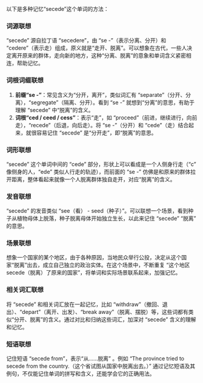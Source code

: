 以下是多种记忆“secede”这个单词的方法：

### 词源联想
“secede” 源自拉丁语 “secedere”，由 “se -”（表示分离、分开）和 “cedere”（表示走）组成，原义就是“走开、脱离”。可以想象在古代，一些人决定离开原来的群体，走向新的地方，这种“分离、脱离”的意象和单词含义紧密相连，帮助记忆。 

### 词根词缀联想
1. **前缀“se -”**：常见含义为“分开，离开”，类似词汇有 “separate”（分开、分离），“segregate”（隔离、分开）。看到 “se -” 就想到“分离”的意思，有助于理解 “secede” 中“脱离”的含义。
2. **词根“ced / ceed / cess”**：表示“走”，如 “proceed”（前进，继续进行，向前走），“recede”（后退，向后走）。将 “se -”（分开）和 “cede”（走）结合起来，就很容易记住 “secede” 是“分开走”，即“脱离”的意思。 

### 词形联想
“secede” 这个单词中间的 “cede” 部分，形状上可以看成是一个人侧身行走（“c” 像侧身的人，“ede” 类似人行走的轨迹），而前面的 “se -” 仿佛是和原来的群体拉开距离，整体看起来就像一个人脱离群体独自走开，对应“脱离”的含义。 

### 发音联想
“secede” 的发音类似 “see（看） - seed（种子）”。可以联想一个场景，看到种子从植物母体上脱落，种子脱离母体开始独立生长，以此来记住 “secede” “脱离” 的意思。 

### 场景联想
想象一个国家的某个地区，由于各种原因，当地民众举行公投，决定从这个国家“脱离”出去，成立自己独立的政治实体。在这个场景中，不断重复 “这个地区 secede（脱离）了原来的国家”，将单词和实际场景联系起来，加强记忆。 

### 相关词汇联想
将 “secede” 和相关词汇放在一起记忆，比如 “withdraw”（撤回、退出）、“depart”（离开、出发）、“break away”（脱离、摆脱）等，这些词都有类似“分开、脱离”的含义。通过对比和归纳这些词汇，加深对 “secede” 含义的理解和记忆。 

### 短语联想
记住短语 “secede from”，表示“从……脱离” 。例如 “The province tried to secede from the country.（这个省试图从国家中脱离出去。）”  通过记忆短语及其例句，不仅能记住单词的拼写和含义，还能学会它的正确用法。 
